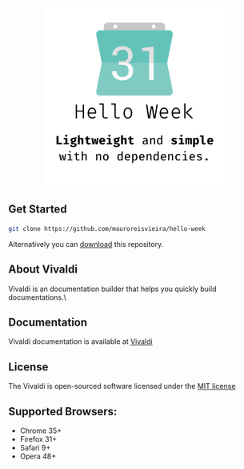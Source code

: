 <p align="center">
    <img src="./static/images/helloweek.png" alt="Vivaldi" width="360">
</p>

## Get Started

```bash
git clone https://github.com/mauroreisvieira/hello-week
```

Alternatively you can [download](https://codeload.github.com/mauroreisvieira/hello-week/zip/master) this repository.

## About Vivaldi

Vivaldi is an documentation builder that helps you quickly build documentations.\

## Documentation

Vivaldi documentation is available at [Vivaldi](https://hello-week.mauroreisvieira.now.sh/#//)

## License

The Vivaldi is open-sourced software licensed under the [MIT license](http://opensource.org/licenses/MIT)

## Supported Browsers:

-   Chrome 35+
-   Firefox 31+
-   Safari 9+
-   Opera 48+
